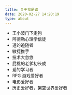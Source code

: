 ```yaml
---
title: 关于我是谁
date: 2020-02-27 14:20:19
type: about
---
```


 - 王小波门下走狗
 - 阿德勒心理学信徒
 - 道的追随者
 - 敏捷推手
 - 技术大忽悠
 - 屁桃的老爹初长成
 - 爱的学习者
 - RPG 游戏爱好者
 - 电影爱好者
 - 历史爱好者，架空世界爱好者